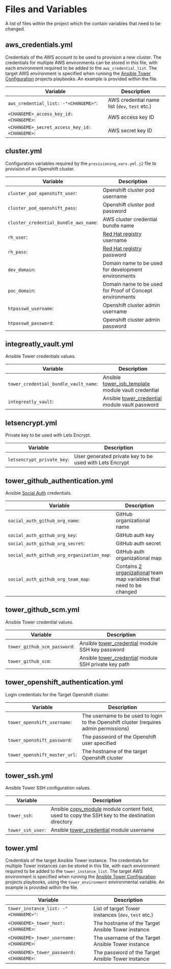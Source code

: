# Files and Variables

A list of files within the project which the contain variables that need to be changed.

## aws_credentials.yml

Credentials of the AWS account to be used to provision a new cluster. The credentials for multiple AWS environments can be stored in this file, with each environment required to be added to the `aws_credential_list`. The target AWS environment is specified when running the [Ansible Tower Configuration](https://github.com/integr8ly/ansible-tower-configuration) projects playbooks. An example is provided within the file.

| Variable | Description |
| ------ | ----------- |
| `aws_credential_list: -"<CHANGEME>"`: | AWS credential name list (`dev`, `test` etc.) |
| `<CHANGEME>_access_key_id: <CHANGEME>`: | AWS access key ID |
| `<CHANGEME>_secret_access_key_id: <CHANGEME>`: | AWS secret key ID |

## cluster.yml

Configuration variables required by the `provisioning_vars.yml.j2` file to provision of an Openshift cluster.

| Variable | Description |
| ------ | ----------- |
| `cluster_pod_openshift_user`:   | Openshift cluster pod username |
| `cluster_pod_openshift_pass`:   | Openshift cluster pod password |
| `cluster_credential_bundle_aws_name`: | AWS cluster credential bundle name |
| `rh_user`: | [Red Hat registry](https://docs.openshift.com/container-platform/3.11/install/configuring_inventory_file.html#advanced-install-configuring-registry-location) username |
| `rh_pass`: | [Red Hat registry](https://docs.openshift.com/container-platform/3.11/install/configuring_inventory_file.html#advanced-install-configuring-registry-location) password |
| `dev_domain`: | Domain name to be used for development environments |
| `poc_domain`: | Domain name to be used for Proof of Concept environments |
| `htpasswd_username`: | Openshift cluster admin username |
| `htpasswd_password`: | Openshift cluster admin password |

## integreatly_vault.yml

Ansible Tower credentials values.

| Variable | Description |
| ------ | ----------- |
| `tower_credential_bundle_vault_name`: | Ansible [tower_job_template](https://docs.ansible.com/ansible/latest/modules/tower_job_template_module.html) module vault credential |
| `integreatly_vault`: | Ansible [tower_credential](https://docs.ansible.com/ansible/latest/modules/tower_credential_module.html) module vault password |

## letsencrypt.yml

Private key to be used with Lets Encrypt.

| Variable | Description |
| ------ | ----------- |
| `letsencrypt_private_key`: | User generated private key to be used with Lets Encrypt |

## tower_github_authentication.yml

Ansible [Social Auth](https://docs.ansible.com/ansible-tower/3.0.2/html/administration/social_auth.html) credentials.

| Variable | Description |
| ------ | ----------- |
| `social_auth_github_org_name`: | GitHub organizational name |
| `social_auth_github_org_key`: | GitHub auth key |
| `social_auth_github_org_secret`: | GitHub auth secret |
| `social_auth_github_org_organization_map`: | GitHub auth organizational map |
| `social_auth_github_org_team_map`: | Contains [2 organizational](https://docs.ansible.com/ansible-tower/3.0.2/html/administration/social_auth.html#organization-and-team-mapping) team map variables that need to be changed |

## tower_github_scm.yml

Ansible Tower credential values.

| Variable | Description |
| ------ | ----------- |
| `tower_github_scm_password`: | Ansible [tower_credential](https://docs.ansible.com/ansible/latest/modules/tower_credential_module.html) module SSH key password |
| `tower_github_scm`: | Ansible [tower_credential](https://docs.ansible.com/ansible/latest/modules/tower_credential_module.html) module SSH private key path |

## tower_openshift_authentication.yml

Login credentials for the Target Openshift cluster.

| Variable | Description |
| ------ | ----------- |
| `tower_openshift_username`: | The username to be used to login to the Openshift cluster (requires admin permissions) |
| `tower_openshift_password`: | The password of the Openshift user specified |
| `tower_openshift_master_url`: | The hostname of the target Openshift cluster |

## tower_ssh.yml

Ansible Tower SSH configuration values.

| Variable | Description |
| ------ | ----------- |
| `tower_ssh`:  | Ansible [copy_module](https://docs.ansible.com/ansible/latest/modules/tower_credential_module.html) module content field, used to copy the SSH key to the destination directory |
| `tower_ssh_user`: | Ansible [tower_credential](https://docs.ansible.com/ansible/latest/modules/tower_credential_module.html) module username |

## tower.yml

Credentials of the target Ansible Tower instance. The credentials for multiple Tower instances can be stored in this file, with each environment required to be added to the `tower_instance_list`. The target AWS environment is specified when running the [Ansible Tower Configuration](https://github.com/integr8ly/ansible-tower-configuration) projects playbooks, using the `tower_environment` environmental variable. An example is provided within the file.

| Variable | Description |
| ------ | ----------- |
| `tower_instance_list: -"<CHANGEME>"`: | List of target Tower instances (`dev`, `test` etc.) |
| `<CHANGEME>_tower_host: <CHANGEME>`: | The hostname of the Target Ansible Tower instance |
| `<CHANGEME>_tower_username: <CHANGEME>`: | The username of the Target Ansible Tower instance |
| `<CHANGEME>_tower_password: <CHANGEME>`: | The password of the Target Ansible Tower instance |